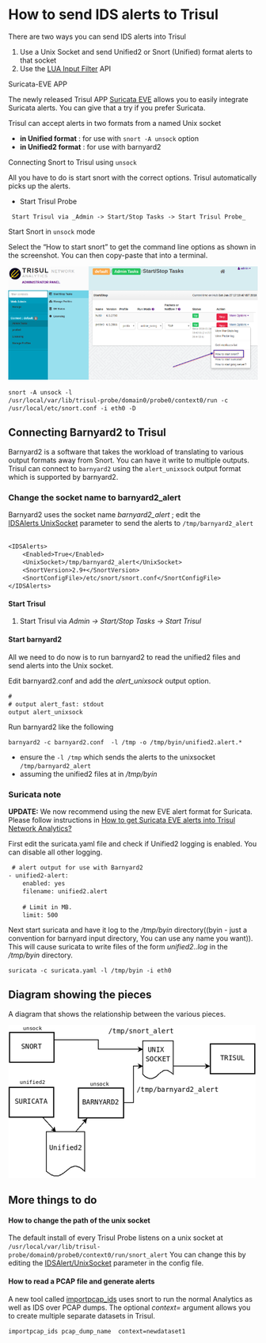 # How to send IDS alerts to Trisul

There are two ways you can send IDS alerts into Trisul

1.  Use a Unix Socket and send Unified2 or Snort (Unified) format alerts
    to that socket
2.  Use the [LUA Input Filter](/docs/lua/inputfilter.html) API 

Suricata-EVE APP


The newly released Trisul APP [Suricata
EVE](https://medium.com/@vivekrj/how-to-get-suricata-eve-alerts-into-trisul-network-analytics-and-why-f3015d7280e0)
allows you to easily integrate Suricata alerts. You can give that a try
if you prefer Suricata.


Trisul can accept alerts in two formats from a named Unix socket  
- **in Unified format** : for use with `snort -A unsock` option  
- **in Unified2 format** : for use with barnyard2


Connecting Snort to Trisul using `unsock`


All you have to do is start snort with the correct options. Trisul
automatically picks up the alerts.  
- Start Trisul Probe

``` 
 Start Trisul via _Admin -> Start/Stop Tasks -> Start Trisul Probe_
```


Start Snort in `unsock` mode


Select the “How to start snort” to get the command line options as shown
in the screenshot. You can then copy-paste that into a terminal.

![](images/start_snort.png)

```language-lua
snort -A unsock -l
/usr/local/var/lib/trisul-probe/domain0/probe0/context0/run -c
/usr/local/etc/snort.conf -i eth0 -D
```

## Connecting Barnyard2 to Trisul

Barnyard2 is a software that takes the workload of translating to
various output formats away from Snort. You can have it write to
multiple outputs. Trisul can connect to `barnyard2` using the
`alert_unixsock` output format which is supported by barnyard2.

### Change the socket name to barnyard2\_alert

Barnyard2 uses the socket name *barnyard2\_alert* ; edit the  
[IDSAlerts UnixSocket](/docs/ref/trisulconfig.html#idsalerts) parameter
to send the alerts to `/tmp/barnyard2_alert`

``` language-xml

<IDSAlerts>
    <Enabled>True</Enabled>
    <UnixSocket>/tmp/barnyard2_alert</UnixSocket>
    <SnortVersion>2.9+</SnortVersion>
    <SnortConfigFile>/etc/snort/snort.conf</SnortConfigFile>
</IDSAlerts>
```

#### Start Trisul

1.  Start Trisul via *Admin -\> Start/Stop Tasks -\> Start Trisul*

#### Start barnyard2

All we need to do now is to run barnyard2 to read the unified2 files and
send alerts into the Unix socket.

Edit barnyard2.conf and add the *alert\_unixsock* output option.

    #
    # output alert_fast: stdout
    output alert_unixsock

Run barnyard2 like the following

    barnyard2 -c barnyard2.conf  -l /tmp -o /tmp/byin/unified2.alert.*

  - ensure the `-l /tmp` which sends the alerts to the unixsocket
    `/tmp/barnyard2_alert` 
  - assuming the unified2 files at in */tmp/byin*

### Suricata note

**UPDATE:** We now recommend using the new EVE alert format for
Suricata. Please follow instructions in [How to get Suricata EVE alerts
into Trisul Network
Analytics?](https://medium.com/@vivekrj/how-to-get-suricata-eve-alerts-into-trisul-network-analytics-and-why-f3015d7280e0)

First edit the suricata.yaml file and check if Unified2 logging is
enabled. You can disable all other logging.

``` language=yaml
 # alert output for use with Barnyard2
- unified2-alert:
    enabled: yes
    filename: unified2.alert

    # Limit in MB.
    limit: 500
```

Next start suricata and have it log to the */tmp/byin* directory((byin -
just a convention for barnyard input directory, You can use any name you
want)). This will cause suricata to write files of the form
*unified2..log* in the */tmp/byin* directory.

``` language-bash
suricata -c suricata.yaml -l /tmp/byin -i eth0
```

## Diagram showing the pieces

A diagram that shows the relationship between the various pieces.

![](images/unsock.png)



## More things to do


#### How to change the path of the unix socket


The default install of every Trisul Probe listens on a unix socket at
`/usr/local/var/lib/trisul-probe/domain0/probe0/context0/run/snort_alert`
You can change this by editing the
[IDSAlert/UnixSocket](/docs/ref/trisulconfig.html#idsalerts) parameter
in the config file.


#### How to read a PCAP file and generate alerts


A new tool called [importpcap\_ids](/docs/ug/basicusage/snort.html) uses
snort to run the normal Analytics as well as IDS over PCAP dumps. The
optional *context=* argument allows you to create multiple separate
datasets in Trisul.

``` language-bash
importpcap_ids pcap_dump_name  context=newdataset1
```
